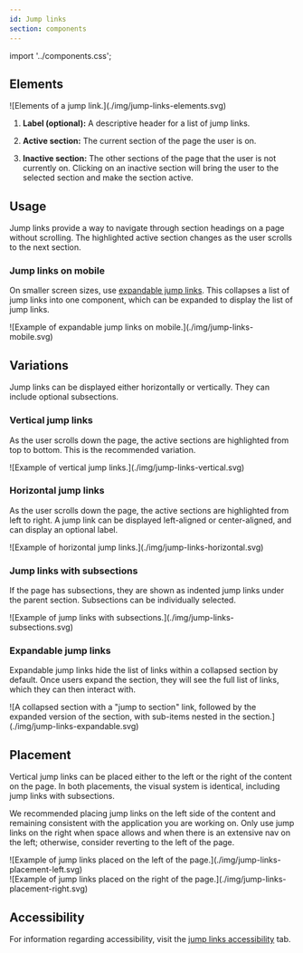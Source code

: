 ```yaml
---
id: Jump links
section: components
---
```


import '../components.css';

## Elements

<div class="ws-docs-content-img">
![Elements of a jump link.](./img/jump-links-elements.svg)
</div>

1. **Label (optional):** A descriptive header for a list of jump links.

2. **Active section:** The current section of the page the user is on.

3. **Inactive section:** The other sections of the page that the user is not currently on. Clicking on an inactive section will bring the user to the selected section and make the section active.

## Usage
Jump links provide a way to navigate through section headings on a page without scrolling. The highlighted active section changes as the user scrolls to the next section.

### Jump links on mobile
On smaller screen sizes, use [expandable jump links](#expandable-jump-links). This collapses a list of jump links into one component, which can be expanded to display the list of jump links. 

<div class="ws-docs-content-img">
![Example of expandable jump links on mobile.](./img/jump-links-mobile.svg)
</div>

## Variations
Jump links can be displayed either horizontally or vertically. They can include optional subsections.

### Vertical jump links 
As the user scrolls down the page, the active sections are highlighted from top to bottom. This is the recommended variation. 

<div class="ws-docs-content-img">
![Example of vertical jump links.](./img/jump-links-vertical.svg)
</div>

### Horizontal jump links
As the user scrolls down the page, the active sections are highlighted from left to right. A jump link can be displayed left-aligned or center-aligned, and can display an optional label. 

<div class="ws-docs-content-img">
![Example of horizontal jump links.](./img/jump-links-horizontal.svg)
</div>

### Jump links with subsections
If the page has subsections, they are shown as indented jump links under the parent section. Subsections can be individually selected. 

<div class="ws-docs-content-img">
![Example of jump links with subsections.](./img/jump-links-subsections.svg)
</div>

### Expandable jump links
Expandable jump links hide the list of links within a collapsed section by default. Once users expand the section, they will see the full list of links, which they can then interact with. 

<div class="ws-docs-content-img">
![A collapsed section with a "jump to section" link, followed by the expanded version of the section, with sub-items nested in the section.](./img/jump-links-expandable.svg)
</div>

## Placement
Vertical jump links can be placed either to the left or the right of the content on the page. In both placements, the visual system is identical, including jump links with subsections.

We recommended placing jump links on the left side of the content and remaining consistent with the application you are working on. Only use jump links on the right when space allows and when there is an extensive nav on the left; otherwise, consider reverting to the left of the page. 

<div class="ws-docs-content-img">
![Example of jump links placed on the left of the page.](./img/jump-links-placement-left.svg)
</div>

<div class="ws-docs-content-img">
![Example of jump links placed on the right of the page.](./img/jump-links-placement-right.svg)
</div>

## Accessibility 
For information regarding accessibility, visit the [jump links accessibility](/components/jump-links/accessibility) tab.
